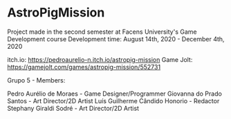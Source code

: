 # AstroPigMission
Project made in the second semester at Facens University's Game Development course
Development time: August 14th, 2020 - December 4th, 2020

itch.io: https://pedroaurelio-n.itch.io/astropig-mission
Game Jolt: https://gamejolt.com/games/astropig-mission/552731


Grupo 5 - Members:

Pedro Aurélio de Moraes - Game Designer/Programmer
Giovanna do Prado Santos - Art Director/2D Artist
Luís Guilherme Cândido Honorio - Redactor
Stephany Giraldi Sodré - Art Director/2D Artist

